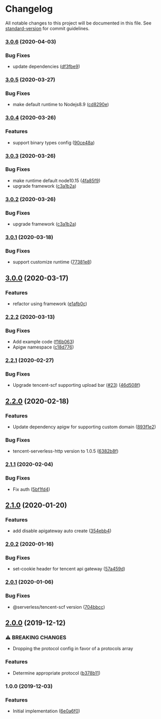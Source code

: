 # Changelog

All notable changes to this project will be documented in this file. See [standard-version](https://github.com/conventional-changelog/standard-version) for commit guidelines.

### [3.0.6](https://github.com/serverless-components/tencent-koa/compare/v3.0.5...v3.0.6) (2020-04-03)

### Bug Fixes

- update dependencies ([df3fbe9](https://github.com/serverless-components/tencent-koa/commit/df3fbe902b2cd0c735b66d572e7266aac71d9656))

### [3.0.5](https://github.com/serverless-components/tencent-koa/compare/v3.0.4...v3.0.5) (2020-03-27)

### Bug Fixes

- make default runtime to Nodejs8.9 ([cd8290e](https://github.com/serverless-components/tencent-koa/commit/cd8290e9a0b23cda55c8d823a4e206b760a41648))

### [3.0.4](https://github.com/serverless-components/tencent-koa/compare/v3.0.3...v3.0.4) (2020-03-26)

### Features

- support binary types config ([90ce48a](https://github.com/serverless-components/tencent-koa/commit/90ce48a627e938831ec9d411883ac0da7c33af1b))

### [3.0.3](https://github.com/serverless-components/tencent-koa/compare/v3.0.1...v3.0.3) (2020-03-26)

### Bug Fixes

- make runtime default node10.15 ([4fa85f9](https://github.com/serverless-components/tencent-koa/commit/4fa85f9b9c81a5868cdb35944c274df82210d063))
- upgrade framework ([c3a1b2a](https://github.com/serverless-components/tencent-koa/commit/c3a1b2a06ac8f2f0690eaddcb5abab476227f9cc))

### [3.0.2](https://github.com/serverless-components/tencent-koa/compare/v3.0.1...v3.0.2) (2020-03-26)

### Bug Fixes

- upgrade framework ([c3a1b2a](https://github.com/serverless-components/tencent-koa/commit/c3a1b2a06ac8f2f0690eaddcb5abab476227f9cc))

### [3.0.1](https://github.com/serverless-components/tencent-koa/compare/v3.0.0...v3.0.1) (2020-03-18)

### Bug Fixes

- support customize runtime ([77381e8](https://github.com/serverless-components/tencent-koa/commit/77381e831cb60f209efb10ce888b0227aa27369d))

## [3.0.0](https://github.com/serverless-components/tencent-koa/compare/v2.2.2...v3.0.0) (2020-03-17)

### Features

- refactor using framework ([e1afb0c](https://github.com/serverless-components/tencent-koa/commit/e1afb0cd95c387d37437508dbc467d9b36892faa))

### [2.2.2](https://github.com/serverless-components/tencent-koa/compare/v2.2.1...v2.2.2) (2020-03-13)

### Bug Fixes

- Add example code ([f16b063](https://github.com/serverless-components/tencent-koa/commit/f16b0635031b7ac6b0e960968387959ca7bc84ef))
- Apigw namespace ([c18d776](https://github.com/serverless-components/tencent-koa/commit/c18d77640ce85c6beb61c0b443530b8613c180c0))

### [2.2.1](https://github.com/serverless-components/tencent-koa/compare/v2.2.0...v2.2.1) (2020-02-27)

### Bug Fixes

- Upgrade tencent-scf supporting upload bar ([#23](https://github.com/serverless-components/tencent-koa/issues/23)) ([46d508f](https://github.com/serverless-components/tencent-koa/commit/46d508f962c6247e3c2ae50c24f4a0bc9bf6b4cc))

## [2.2.0](https://github.com/serverless-components/tencent-koa/compare/v2.1.1...v2.2.0) (2020-02-18)

### Features

- Update dependency apigw for supporting custom domain ([893f1e2](https://github.com/serverless-components/tencent-koa/commit/893f1e278d31362799b520dffb59656a449dd412))

### Bug Fixes

- tencent-serverless-http version to 1.0.5 ([6382b8f](https://github.com/serverless-components/tencent-koa/commit/6382b8f0030f6ee4cca8f8baec25ac0d64087c6b))

### [2.1.1](https://github.com/serverless-components/tencent-koa/compare/v2.1.0...v2.1.1) (2020-02-04)

### Bug Fixes

- Fix auth ([5bf1fd4](https://github.com/serverless-components/tencent-koa/commit/5bf1fd4134aa90c1d7706555bce8897481c6e987))

## [2.1.0](https://github.com/serverless-components/tencent-koa/compare/v2.0.2...v2.1.0) (2020-01-20)

### Features

- add disable apigateway auto create ([354ebb4](https://github.com/serverless-components/tencent-koa/commit/354ebb49db6c01e1196d09f55239bd129759be4c))

### [2.0.2](https://github.com/serverless-components/tencent-koa/compare/v2.0.1...v2.0.2) (2020-01-16)

### Bug Fixes

- set-cookie header for tencent api gateway ([57a459d](https://github.com/serverless-components/tencent-koa/commit/57a459d8c339feca0c3c2749f764568ae6ef9cd9))

### [2.0.1](https://github.com/serverless-components/tencent-koa/compare/v2.0.0...v2.0.1) (2020-01-06)

### Bug Fixes

- @serverless/tencent-scf version ([704bbcc](https://github.com/serverless-components/tencent-koa/commit/704bbcce083b467cabf3f97be6bb24553f7da933))

## [2.0.0](https://github.com/serverless-components/tencent-koa/compare/v1.0.0...v2.0.0) (2019-12-12)

### ⚠ BREAKING CHANGES

- Dropping the protocol config in
  favor of a protocols array

### Features

- Determine appropriate protocol ([b378b11](https://github.com/serverless-components/tencent-koa/commit/b378b11831c3f62522c6e0db2d35b2b60ea3f3d0))

### 1.0.0 (2019-12-03)

### Features

- Initial implementation ([6e0a6f0](https://github.com/serverless-components/tencent-koa/commit/6e0a6f088abcf64dc86b70de99e178bd4c16ea2b))
